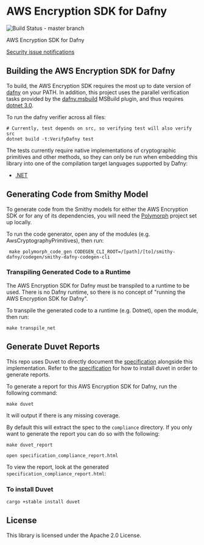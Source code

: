 # AWS Encryption SDK for Dafny

![Build Status - master branch](https://codebuild.us-west-2.amazonaws.com/badges?uuid=eyJlbmNyeXB0ZWREYXRhIjoiVmIzeGwwQmY5bXdMQXg2aVBneWtDc3FHSWRHTjYrNnVUem9nNXJFUmY2Rk1yRnJvSjJvK3JCL2RScFRjSVF1UjA1elR3L0xpTVpiNmRZS0RyWjJpTnBFPSIsIml2UGFyYW1ldGVyU3BlYyI6InBBQm1tT1BPNjB3RU9XUS8iLCJtYXRlcmlhbFNldFNlcmlhbCI6MX0%3D&branch=master)

AWS Encryption SDK for Dafny

[Security issue notifications](./CONTRIBUTING.md#security-issue-notifications)

## Building the AWS Encryption SDK for Dafny

To build, the AWS Encryption SDK requires the most up to date version of [dafny](https://github.com/dafny-lang/dafny) on your PATH.
In addition, this project uses the parallel verification tasks provided by the [dafny.msbuild](https://github.com/dafny-lang/dafny.msbuild) MSBuild plugin,
and thus requires [dotnet 3.0](https://dotnet.microsoft.com/download/dotnet-core/3.0).

To run the dafny verifier across all files:

```
# Currently, test depends on src, so verifying test will also verify src
dotnet build -t:VerifyDafny test
```

The tests currently require native implementations of cryptographic primitives and other methods,
so they can only be run when embedding this library into one of the compilation target languages supported by Dafny:

- [.NET](aws-encryption-sdk-net)

## Generating Code from Smithy Model

To generate code from the Smithy models for either the AWS Encryption SDK or for any of its dependencies, you will need the [Polymorph](https://github.com/awslabs/polymorph) project set up locally.

To run the code generator, open any of the modules (e.g. AwsCryptographyPrimitives), then run:

```
 make polymorph_code_gen CODEGEN_CLI_ROOT=/[path]/[to]/smithy-dafny/codegen/smithy-dafny-codegen-cli
```

### Transpiling Generated Code to a Runtime

The AWS Encryption SDK for Dafny must be transpiled to a runtime to be used.
There is no Dafny runtime, so there is no concept of "running the AWS Encryption SDK for Dafny".

To transpile the generated code to a runtime (e.g. Dotnet), open the module, then run:

```
make transpile_net
```

## Generate Duvet Reports

This repo uses Duvet to directly document the [specification](https://github.com/awslabs/aws-encryption-sdk-specification) alongside this implementation.
Refer to the [specification](https://github.com/awslabs/aws-encryption-sdk-specification/blob/master/README.md) for how to install duvet in order to generate reports.

To generate a report for this AWS Encryption SDK for Dafny, run the following command:

```
make duvet
```

It will output if there is any missing coverage.

By default this will extract the spec to the `compliance` directory.
If you only want to generate the report you can do so with the following:

```
make duvet_report
```

```
open specification_compliance_report.html
```

To view the report, look at the generated `specification_compliance_report.html`:

### To install Duvet

```
cargo +stable install duvet
```

## License

This library is licensed under the Apache 2.0 License.


